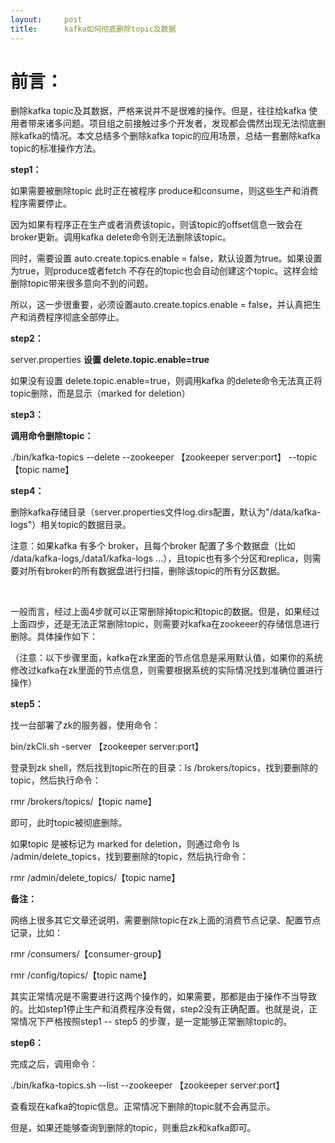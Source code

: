 ```yaml
---
layout:     post
title:      kafka如何彻底删除topic及数据
---
```

<div id="article_content" class="article_content clearfix csdn-tracking-statistics" data-pid="blog" data-mod="popu_307" data-dsm="post">
								            <link rel="stylesheet" href="https://csdnimg.cn/release/phoenix/template/css/ck_htmledit_views-f76675cdea.css">
						<div class="htmledit_views" id="content_views">
                <h1>前言：</h1>

<p>删除kafka topic及其数据，严格来说并不是很难的操作。但是，往往给kafka 使用者带来诸多问题。项目组之前接触过多个开发者，发现都会偶然出现无法彻底删除kafka的情况。本文总结多个删除kafka topic的应用场景，总结一套删除kafka topic的标准操作方法。</p>

<p><strong>step1：</strong></p>

<p>如果需要被删除topic 此时正在被程序 produce和consume，则这些生产和消费程序需要停止。</p>

<p>因为如果有程序正在生产或者消费该topic，则该topic的offset信息一致会在broker更新。调用kafka delete命令则无法删除该topic。</p>

<p>同时，需要设置 auto.create.topics.enable = false，默认设置为true。如果设置为true，则produce或者fetch 不存在的topic也会自动创建这个topic。这样会给删除topic带来很多意向不到的问题。</p>

<p>所以，这一步很重要，必须设置auto.create.topics.enable = false，并认真把生产和消费程序彻底全部停止。</p>

<p><strong>step2：</strong></p>

<p>server.properties <strong>设置 delete.topic.enable=true</strong></p>

<p>如果没有设置 delete.topic.enable=true，则调用kafka 的delete命令无法真正将topic删除，而是显示（marked for deletion）</p>

<p><strong>step3：</strong></p>

<p><strong>调用命令删除topic：</strong></p>

<p>./bin/kafka-topics --delete --zookeeper 【zookeeper server:port】 --topic 【topic name】</p>

<p><strong>step4：</strong></p>

<p>删除kafka存储目录（server.properties文件log.dirs配置，默认为"/data/kafka-logs"）相关topic的数据目录。</p>

<p>注意：如果kafka 有多个 broker，且每个broker 配置了多个数据盘（比如 /data/kafka-logs,/data1/kafka-logs ...），且topic也有多个分区和replica，则需要对所有broker的所有数据盘进行扫描，删除该topic的所有分区数据。</p>

<p> </p>

<p>一般而言，经过上面4步就可以正常删除掉topic和topic的数据。但是，如果经过上面四步，还是无法正常删除topic，则需要对kafka在zookeeer的存储信息进行删除。具体操作如下：</p>

<p>（注意：以下步骤里面，kafka在zk里面的节点信息是采用默认值，如果你的系统修改过kafka在zk里面的节点信息，则需要根据系统的实际情况找到准确位置进行操作）</p>

<p><strong>step5：</strong></p>

<p>找一台部署了zk的服务器，使用命令：</p>

<p>bin/zkCli.sh -server 【zookeeper server:port】</p>

<p>登录到zk shell，然后找到topic所在的目录：ls /brokers/topics，找到要删除的topic，然后执行命令：</p>

<p>rmr /brokers/topics/【topic name】</p>

<p>即可，此时topic被彻底删除。</p>

<p>如果topic 是被标记为 marked for deletion，则通过命令 ls /admin/delete_topics，找到要删除的topic，然后执行命令：</p>

<p>rmr /admin/delete_topics/【topic name】</p>

<p><strong>备注：</strong></p>

<p>网络上很多其它文章还说明，需要删除topic在zk上面的消费节点记录、配置节点记录，比如：</p>

<p>rmr /consumers/【consumer-group】</p>

<p>rmr /config/topics/【topic name】</p>

<p>其实正常情况是不需要进行这两个操作的，如果需要，那都是由于操作不当导致的。比如step1停止生产和消费程序没有做，step2没有正确配置。也就是说，正常情况下严格按照step1 -- step5 的步骤，是一定能够正常删除topic的。</p>

<p><strong>step6：</strong></p>

<p>完成之后，调用命令：</p>

<p>./bin/kafka-topics.sh --list --zookeeper 【zookeeper server:port】</p>

<p>查看现在kafka的topic信息。正常情况下删除的topic就不会再显示。</p>

<p>但是，如果还能够查询到删除的topic，则重启zk和kafka即可。</p>

<p style="text-align:center;"><img alt="" class="has" src="https://img-blog.csdn.net/20180728101608523?watermark/2/text/aHR0cHM6Ly9ibG9nLmNzZG4ubmV0L2JlbGFsZHM=/font/5a6L5L2T/fontsize/400/fill/I0JBQkFCMA==/dissolve/70"></p>

<p> </p>            </div>
                </div>